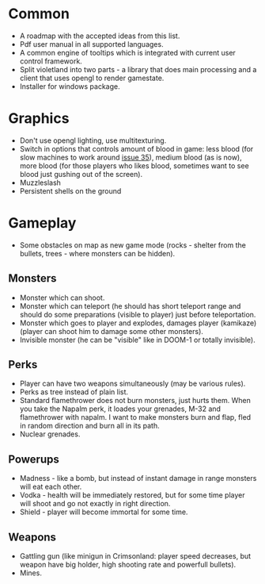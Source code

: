 # Common #

  * A roadmap with the accepted ideas from this list.
  * Pdf user manual in all supported languages.
  * A common engine of tooltips which is integrated with current user control framework.
  * Split violetland into two parts - a library that does main processing and a client that uses opengl to render gamestate.
  * Installer for windows package.

# Graphics #

  * Don't use opengl lighting, use multitexturing.
  * Switch in options that controls amount of blood in game: less blood (for slow machines to work around [issue 35](https://code.google.com/p/violetland/issues/detail?id=35)), medium blood (as is now), more blood (for those players who likes blood, sometimes want to see blood just gushing out of the screen).
  * Muzzleslash
  * Persistent shells on the ground

# Gameplay #

  * Some obstacles on map as new game mode (rocks - shelter from the bullets, trees - where monsters can be hidden).

## Monsters ##

  * Monster which can shoot.
  * Monster which can teleport (he should has short teleport range and should do some preparations (visible to player) just before teleportation.
  * Monster which goes to player and explodes, damages player (kamikaze) (player can shoot him to damage some other monsters).
  * Invisible monster (he can be "visible" like in DOOM-1 or totally invisible).

## Perks ##

  * Player can have two weapons simultaneously (may be various rules).
  * Perks as tree instead of plain list.
  * Standard flamethrower does not burn monsters, just hurts them. When you take the Napalm perk, it loades your grenades, M-32 and flamethrower with napalm. I want to make monsters burn and flap, fled in random direction and burn all in its path.
  * Nuclear grenades.

## Powerups ##

  * Madness - like a bomb, but instead of instant damage in range monsters will eat each other.
  * Vodka - health will be immediately restored, but for some time player will shoot and go not exactly in right direction.
  * Shield - player will become immortal for some time.

## Weapons ##

  * Gattling gun (like minigun in Crimsonland: player speed decreases, but weapon have big holder, high shooting rate and powerfull bullets).
  * Mines.